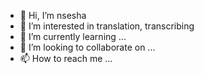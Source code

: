 - 👋 Hi, I’m nsesha
- 👀 I’m interested in translation, transcribing
- 🌱 I’m currently learning ...
- 💞️ I’m looking to collaborate on ...
- 📫 How to reach me ...

<!---
nsesha92/nsesha92 is a ✨ special ✨ repository because its `README.md` (this file) appears on your GitHub profile.
You can click the Preview link to take a look at your changes.
--->
